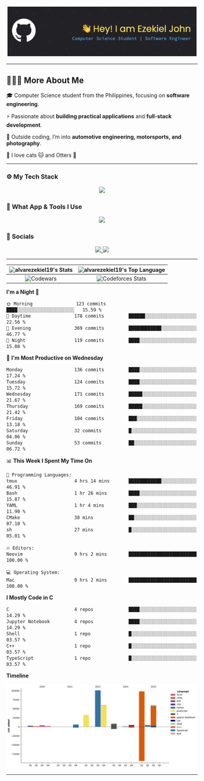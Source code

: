 [//]: <> (<div id="user-content-toc">)
[//]: <> (<ul align="center" style="list-style: none;">)
[//]: <> (<summary style="color: #FFD670;">)
[//]: <> (<h1>Hi 👋 I'm Ezekiel John</h1>)
[//]: <> (</summary>)
[//]: <> (</ul>)
[//]: <> (</div>)

![Header](./assets/github-header-banner.png)

[//]: <> (<p align="center">)
[//]: <> (<a href="https://git.io/typing-svg">)
[//]: <> (<img)
[//]: <> (src="https://readme-typing-svg.demolab.com?font=JetBrains+Mono&size=26&pause=1000&color=FFD670&repeat=false&width=920&height=72&lines=Computer+Science+Student+|+Software+Engineer+%7C+UI+Designer")
[//]: <> (alt="Typing SVG" />)
[//]: <> (</a>)
[//]: <> (</p>)

---

## 👨🏻‍💻 More About Me

🎓 Computer Science student from the Philippines, focusing on **software engineering**.

⚡ Passionate about **building practical applications** and **full-stack development**.

🚗 Outside coding, I’m into **automotive engineering, motorsports, and photography**.

🐾 I love cats 🐱 and Otters 🦦

---

### ⚙ My Tech Stack

<p align="center">
  <a href="https://skillicons.dev">
    <img src="https://skillicons.dev/icons?i=html,css,js,ts,npm,nodejs,scss,react,nextjs,svelte,tailwind,htmx,c,cpp,rust,lua,py,mysql,mongodb" />
  </a>
</p>

### 🧰 What App & Tools I Use

<p align="center">
  <a href="https://skillicons.dev">
    <img src="https://skillicons.dev/icons?i=apple,linux,git,github,githubactions,docker,cmake,neovim,vscode,figma,anaconda,md,notion,obsidian" />
  </a>
</p>

### 🔌 Socials

<p align="center">
  <a href="https://www.linkedin.com/in/ezekiel-john-alvar-306a09137/">
    <img src="https://skillicons.dev/icons?i=linkedin" />
  </a>
    
  <a href="https://www.instagram.com/zeee_991.2/">
    <img src="https://skillicons.dev/icons?i=instagram" />
  </a>
</p>

---

| ![alvarezekiel19's Stats](https://github-readme-stats.vercel.app/api?username=alvarezekiel19&theme=outrun&show_icons=true&hide_border=true&count_private=true) | ![alvarezekiel19's Top Language](https://github-readme-stats.vercel.app/api/top-langs/?username=alvarezekiel19&theme=outrun&show_icons=true&hide_border=true&layout=compact) |
| :------------------------------------------------------------------------------------------------------------------------------------------------------------: | :--------------------------------------------------------------------------------------------------------------------------------------------------------------------------: |
|                        ![Codewars](https://github.r2v.ch/codewars?user=alvarezekiel19&top_languages=true&theme=gradient_midnight_puple)                        |                              ![Codeforces Stats](https://codeforces-readme-stats.vercel.app/api/card?username=alvarezekiel19&theme=tokyonight)                               |

<!--START_SECTION:waka-->
**I'm a Night 🦉** 

```text
🌞 Morning                123 commits         ████░░░░░░░░░░░░░░░░░░░░░   15.59 % 
🌆 Daytime                178 commits         ██████░░░░░░░░░░░░░░░░░░░   22.56 % 
🌃 Evening                369 commits         ████████████░░░░░░░░░░░░░   46.77 % 
🌙 Night                  119 commits         ████░░░░░░░░░░░░░░░░░░░░░   15.08 % 
```
📅 **I'm Most Productive on Wednesday** 

```text
Monday                   136 commits         ████░░░░░░░░░░░░░░░░░░░░░   17.24 % 
Tuesday                  124 commits         ████░░░░░░░░░░░░░░░░░░░░░   15.72 % 
Wednesday                171 commits         █████░░░░░░░░░░░░░░░░░░░░   21.67 % 
Thursday                 169 commits         █████░░░░░░░░░░░░░░░░░░░░   21.42 % 
Friday                   104 commits         ███░░░░░░░░░░░░░░░░░░░░░░   13.18 % 
Saturday                 32 commits          █░░░░░░░░░░░░░░░░░░░░░░░░   04.06 % 
Sunday                   53 commits          ██░░░░░░░░░░░░░░░░░░░░░░░   06.72 % 
```


📊 **This Week I Spent My Time On** 

```text
💬 Programming Languages: 
tmux                     4 hrs 14 mins       ████████████░░░░░░░░░░░░░   46.91 % 
Bash                     1 hr 26 mins        ████░░░░░░░░░░░░░░░░░░░░░   15.87 % 
YAML                     1 hr 4 mins         ███░░░░░░░░░░░░░░░░░░░░░░   11.90 % 
CMake                    38 mins             ██░░░░░░░░░░░░░░░░░░░░░░░   07.10 % 
sh                       27 mins             █░░░░░░░░░░░░░░░░░░░░░░░░   05.01 % 

🔥 Editors: 
Neovim                   9 hrs 2 mins        █████████████████████████   100.00 % 

💻 Operating System: 
Mac                      9 hrs 2 mins        █████████████████████████   100.00 % 
```

**I Mostly Code in C** 

```text
C                        4 repos             ████░░░░░░░░░░░░░░░░░░░░░   14.29 % 
Jupyter Notebook         4 repos             ████░░░░░░░░░░░░░░░░░░░░░   14.29 % 
Shell                    1 repo              █░░░░░░░░░░░░░░░░░░░░░░░░   03.57 % 
C++                      1 repo              █░░░░░░░░░░░░░░░░░░░░░░░░   03.57 % 
TypeScript               1 repo              █░░░░░░░░░░░░░░░░░░░░░░░░   03.57 % 
```



**Timeline**

![Lines of Code chart](https://raw.githubusercontent.com/alvarezekiel19/alvarezekiel19/main/assets/bar_graph.png)


<!--END_SECTION:waka-->

---
